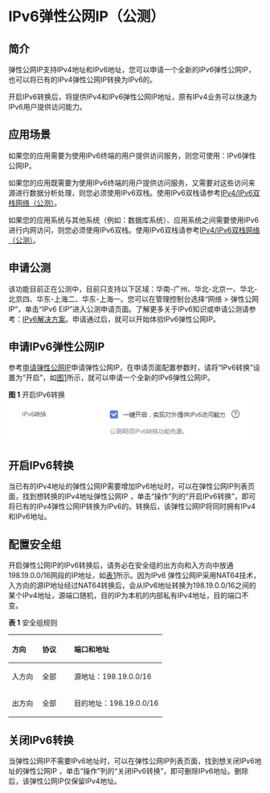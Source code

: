 # IPv6弹性公网IP（公测）<a name="eip_0006"></a>

## 简介<a name="zh-cn_topic_0128773070_section298043619513"></a>

弹性公网IP支持IPv4地址和IPv6地址，您可以申请一个全新的IPv6弹性公网IP，也可以将已有的IPv4弹性公网IP转换为IPv6的。

开启IPv6转换后，将提供IPv4和IPv6弹性公网IP地址，原有IPv4业务可以快速为IPv6用户提供访问能力。

## 应用场景<a name="zh-cn_topic_0128773070_section6903103318162"></a>

如果您的应用需要为使用IPv6终端的用户提供访问服务，则您可使用：IPv6弹性公网IP。

如果您的应用既需要为使用IPv6终端的用户提供访问服务，又需要对这些访问来源进行数据分析处理，则您必须使用IPv6双栈。使用IPv6双栈请参考[IPv4/IPv6双栈网络（公测）](https://support.huaweicloud.com/usermanual-vpc/vpc_0002.html)。

如果您的应用系统与其他系统（例如：数据库系统）、应用系统之间需要使用IPv6进行内网访问，则您必须使用IPv6双栈。使用IPv6双栈请参考[IPv4/IPv6双栈网络（公测）](https://support.huaweicloud.com/usermanual-vpc/vpc_0002.html)。

## 申请公测<a name="zh-cn_topic_0128773070_section20598951193320"></a>

该功能目前正在公测中，目前只支持以下区域：华南-广州、华北-北京一、华北-北京四、华东-上海二、华东-上海一。您可以在管理控制台选择“网络 \> 弹性公网IP”，单击“IPv6 EIP”进入公测申请页面。了解更多关于IPv6知识或申请公测请参考：[IPv6解决方案](https://www.huaweicloud.com/solution/ipv6/)。申请通过后，就可以开始体验IPv6弹性公网IP。

## 申请IPv6弹性公网IP<a name="zh-cn_topic_0128773070_section011625114590"></a>

参考[申请弹性公网IP](申请弹性公网IP.md)申请弹性公网IP，在申请页面配置参数时，请将“IPv6转换”设置为“开启”，如[图1](#zh-cn_topic_0128773070_fig19943166121120)所示，就可以申请一个全新的IPv6弹性公网IP。

**图 1**  开启IPv6转换<a name="zh-cn_topic_0128773070_fig19943166121120"></a>  
![](figures/开启IPv6转换.png "开启IPv6转换")

## 开启IPv6转换<a name="zh-cn_topic_0128773070_section1951010207215"></a>

当已有的IPv4地址的弹性公网IP需要增加IPv6地址时，可以在弹性公网IP列表页面，找到想转换的IPv4地址弹性公网IP ，单击“操作”列的“开启IPv6转换”，即可将已有的IPv4弹性公网IP转换为IPv6的。转换后，该弹性公网IP将同时拥有IPv4和IPv6地址。

## 配置安全组<a name="zh-cn_topic_0128773070_section183541933911"></a>

开启弹性公网IP的IPv6转换后，请务必在安全组的出方向和入方向中放通198.19.0.0/16网段的IP地址，如[表1](#zh-cn_topic_0128773070_table854766319358)所示。因为IPv6 弹性公网IP采用NAT64技术，入方向的源IP地址经过NAT64转换后，会从IPv6地址转换为198.19.0.0/16之间的某个IPv4地址，源端口随机，目的IP为本机的内部私有IPv4地址，目的端口不变。

**表 1**  安全组规则

<a name="zh-cn_topic_0128773070_table854766319358"></a>
<table><thead align="left"><tr id="zh-cn_topic_0128773070_row2051403019358"><th class="cellrowborder" valign="top" width="19.681968196819682%" id="mcps1.2.4.1.1"><p id="zh-cn_topic_0128773070_p5102371419358"><a name="zh-cn_topic_0128773070_p5102371419358"></a><a name="zh-cn_topic_0128773070_p5102371419358"></a>方向</p>
</th>
<th class="cellrowborder" valign="top" width="20.782078207820785%" id="mcps1.2.4.1.2"><p id="zh-cn_topic_0128773070_p3928016319358"><a name="zh-cn_topic_0128773070_p3928016319358"></a><a name="zh-cn_topic_0128773070_p3928016319358"></a>协议</p>
</th>
<th class="cellrowborder" valign="top" width="59.53595359535954%" id="mcps1.2.4.1.3"><p id="zh-cn_topic_0128773070_p2415644494621"><a name="zh-cn_topic_0128773070_p2415644494621"></a><a name="zh-cn_topic_0128773070_p2415644494621"></a>端口和地址</p>
</th>
</tr>
</thead>
<tbody><tr id="zh-cn_topic_0128773070_row3779122419358"><td class="cellrowborder" valign="top" width="19.681968196819682%" headers="mcps1.2.4.1.1 "><p id="zh-cn_topic_0128773070_p4119033619358"><a name="zh-cn_topic_0128773070_p4119033619358"></a><a name="zh-cn_topic_0128773070_p4119033619358"></a>入方向</p>
</td>
<td class="cellrowborder" valign="top" width="20.782078207820785%" headers="mcps1.2.4.1.2 "><p id="zh-cn_topic_0128773070_p4808290419358"><a name="zh-cn_topic_0128773070_p4808290419358"></a><a name="zh-cn_topic_0128773070_p4808290419358"></a>全部</p>
</td>
<td class="cellrowborder" valign="top" width="59.53595359535954%" headers="mcps1.2.4.1.3 "><p id="zh-cn_topic_0128773070_p4640703694621"><a name="zh-cn_topic_0128773070_p4640703694621"></a><a name="zh-cn_topic_0128773070_p4640703694621"></a>源地址：198.19.0.0/16</p>
</td>
</tr>
<tr id="zh-cn_topic_0128773070_row22818581398"><td class="cellrowborder" valign="top" width="19.681968196819682%" headers="mcps1.2.4.1.1 "><p id="zh-cn_topic_0128773070_p6301958495"><a name="zh-cn_topic_0128773070_p6301958495"></a><a name="zh-cn_topic_0128773070_p6301958495"></a>出方向</p>
</td>
<td class="cellrowborder" valign="top" width="20.782078207820785%" headers="mcps1.2.4.1.2 "><p id="zh-cn_topic_0128773070_p730158994"><a name="zh-cn_topic_0128773070_p730158994"></a><a name="zh-cn_topic_0128773070_p730158994"></a>全部</p>
</td>
<td class="cellrowborder" valign="top" width="59.53595359535954%" headers="mcps1.2.4.1.3 "><p id="zh-cn_topic_0128773070_p7825131612103"><a name="zh-cn_topic_0128773070_p7825131612103"></a><a name="zh-cn_topic_0128773070_p7825131612103"></a>目的地址：198.19.0.0/16</p>
</td>
</tr>
</tbody>
</table>

## 关闭IPv6转换<a name="zh-cn_topic_0128773070_section86833287319"></a>

当弹性公网IP不需要IPv6地址时，可以在弹性公网IP列表页面，找到想关闭IPv6地址的弹性公网IP ，单击“操作”列的“关闭IPv6转换”，即可删除IPv6地址。删除后，该弹性公网IP仅保留IPv4地址。

